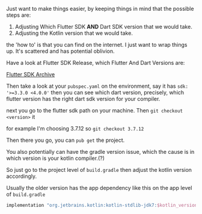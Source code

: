 Just want to make things easier, by keeping things in mind that the possible steps are:

1. Adjusting Which Flutter SDK **AND** Dart SDK version that we would take.
2. Adjusting the Kotlin version that we would take.

the 'how to' is that you can find on the internet. I just want to wrap things up. It's scattered and has potential oblivion.  

Have a look at Flutter SDK Release, which Flutter And Dart Versions are: 

[Flutter SDK Archive](https://docs.flutter.dev/release/archive?tab=macos)  

Then take a look at your `pubspec.yaml` on the environment, say it has `sdk: '>=3.3.0 <4.0.0'` then you can see which dart version, precisely, which flutter version has the right dart sdk version for your compiler.  

next you go to the flutter sdk path on your machine. Then `git checkout <version>` it  

for example I'm choosing 3.7.12 so `git checkout 3.7.12`  

Then there you go, you can `pub get` the project.  

You also potentially can have the gradle version issue, which the cause is in which version is your kotlin compiler.(?)   

So just go to the project level of `build.gradle` then adjust the kotlin version accordingly.  

Usually the older version has the app dependency like this on the app level of `build.gradle`  

```gradle
implementation "org.jetbrains.kotlin:kotlin-stdlib-jdk7:$kotlin_version"
```

